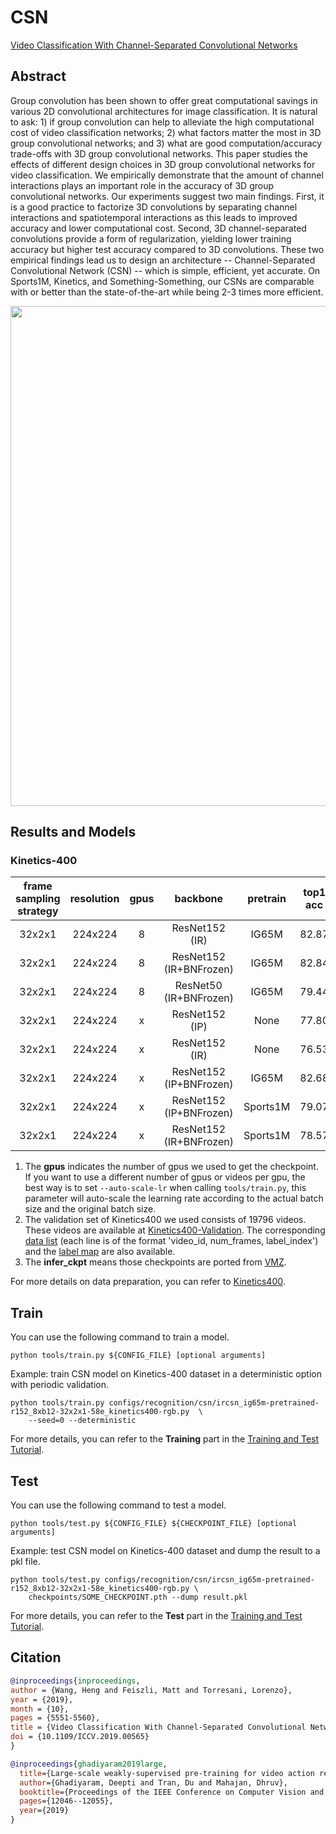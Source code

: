 # CSN

[Video Classification With Channel-Separated Convolutional Networks](https://openaccess.thecvf.com/content_ICCV_2019/html/Tran_Video_Classification_With_Channel-Separated_Convolutional_Networks_ICCV_2019_paper.html)

<!-- [ALGORITHM] -->

## Abstract

<!-- [ABSTRACT] -->

Group convolution has been shown to offer great computational savings in various 2D convolutional architectures for image classification. It is natural to ask: 1) if group convolution can help to alleviate the high computational cost of video classification networks; 2) what factors matter the most in 3D group convolutional networks; and 3) what are good computation/accuracy trade-offs with 3D group convolutional networks. This paper studies the effects of different design choices in 3D group convolutional networks for video classification. We empirically demonstrate that the amount of channel interactions plays an important role in the accuracy of 3D group convolutional networks. Our experiments suggest two main findings. First, it is a good practice to factorize 3D convolutions by separating channel interactions and spatiotemporal interactions as this leads to improved accuracy and lower computational cost. Second, 3D channel-separated convolutions provide a form of regularization, yielding lower training accuracy but higher test accuracy compared to 3D convolutions. These two empirical findings lead us to design an architecture -- Channel-Separated Convolutional Network (CSN) -- which is simple, efficient, yet accurate. On Sports1M, Kinetics, and Something-Something, our CSNs are comparable with or better than the state-of-the-art while being 2-3 times more efficient.

<!-- [IMAGE] -->

<div align=center>
<img src="https://user-images.githubusercontent.com/34324155/143017317-1bd7e557-7d99-4964-8b89-ab5280945d54.png" width="800"/>
</div>

## Results and Models

### Kinetics-400

| frame sampling strategy | resolution | gpus |        backbone         | pretrain | top1 acc | top5 acc | testing protocol  | FLOPs  | params |             config             |             ckpt              |             log              |
| :---------------------: | :--------: | :--: | :---------------------: | :------: | :------: | :------: | :---------------: | :----: | :----: | :----------------------------: | :---------------------------: | :--------------------------: |
|         32x2x1          |  224x224   |  8   |     ResNet152 (IR)      |  IG65M   |  82.87   |  95.90   | 10 clips x 3 crop | 97.63G | 29.70M | [config](/configs/recognition/csn/ircsn_ig65m-pretrained-r152_8xb12-32x2x1-58e_kinetics400-rgb.py) | [ckpt](https://download.openmmlab.com/mmaction/v1.0/recognition/csn/ircsn_ig65m-pretrained-r152_8xb12-32x2x1-58e_kinetics400-rgb/ircsn_ig65m-pretrained-r152_8xb12-32x2x1-58e_kinetics400-rgb_20220811-c7a3cc5b.pth) | [log](https://download.openmmlab.com/mmaction/v1.0/recognition/csn/ircsn_ig65m-pretrained-r152_8xb12-32x2x1-58e_kinetics400-rgb/ircsn_ig65m-pretrained-r152_8xb12-32x2x1-58e_kinetics400-rgb.log) |
|         32x2x1          |  224x224   |  8   | ResNet152 (IR+BNFrozen) |  IG65M   |  82.84   |  95.92   | 10 clips x 3 crop | 97.63G | 29.70M | [config](/configs/recognition/csn/ircsn_ig65m-pretrained-r152-bnfrozen_8xb12-32x2x1-58e_kinetics400-rgb.py) | [ckpt](https://download.openmmlab.com/mmaction/v1.0/recognition/csn/ircsn_ig65m-pretrained-r152-bnfrozen_8xb12-32x2x1-58e_kinetics400-rgb/ircsn_ig65m-pretrained-r152-bnfrozen_8xb12-32x2x1-58e_kinetics400-rgb_20220811-7d1dacde.pth) | [log](https://download.openmmlab.com/mmaction/v1.0/recognition/csn/ircsn_ig65m-pretrained-r152-bnfrozen_8xb12-32x2x1-58e_kinetics400-rgb/ircsn_ig65m-pretrained-r152-bnfrozen_8xb12-32x2x1-58e_kinetics400-rgb.log) |
|         32x2x1          |  224x224   |  8   | ResNet50 (IR+BNFrozen)  |  IG65M   |  79.44   |  94.26   | 10 clips x 3 crop | 55.90G | 13.13M | [config](/configs/recognition/csn/ircsn_ig65m-pretrained-r50-bnfrozen_8xb12-32x2x1-58e_kinetics400-rgb.py) | [ckpt](https://download.openmmlab.com/mmaction/v1.0/recognition/csn/ircsn_ig65m-pretrained-r50-bnfrozen_8xb12-32x2x1-58e_kinetics400-rgb/ircsn_ig65m-pretrained-r50-bnfrozen_8xb12-32x2x1-58e_kinetics400-rgb_20220811-44395bae.pth) | [log](https://download.openmmlab.com/mmaction/v1.0/recognition/csn/ircsn_ig65m-pretrained-r50-bnfrozen_8xb12-32x2x1-58e_kinetics400-rgb/ircsn_ig65m-pretrained-r50-bnfrozen_8xb12-32x2x1-58e_kinetics400-rgb.log) |
|         32x2x1          |  224x224   |  x   |     ResNet152 (IP)      |   None   |  77.80   |  93.10   | 10 clips x 3 crop | 109.9G | 33.02M | [config](/configs/recognition/csn/ipcsn_r152_32x2x1-180e_kinetics400-rgb.py) | [infer_ckpt](https://download.openmmlab.com/mmaction/recognition/csn/vmz/vmz_ipcsn_from_scratch_r152_32x2x1_180e_kinetics400_rgb_20210617-d565828d.pth) |              x               |
|         32x2x1          |  224x224   |  x   |     ResNet152 (IR)      |   None   |  76.53   |  92.28   | 10 clips x 3 crop | 97.6G  | 29.70M | [config](/configs/recognition/csn/ircsn_r152_32x2x1-180e_kinetics400-rgb.py) | [infer_ckpt](https://download.openmmlab.com/mmaction/recognition/csn/vmz/vmz_ircsn_from_scratch_r152_32x2x1_180e_kinetics400_rgb_20210617-5c933ae1.pth) |              x               |
|         32x2x1          |  224x224   |  x   | ResNet152 (IP+BNFrozen) |  IG65M   |  82.68   |  95.69   | 10 clips x 3 crop | 109.9G | 33.02M | [config](/configs/recognition/csn/ipcsn_ig65m-pretrained-r152-bnfrozen_32x2x1-58e_kinetics400-rgb.py) | [infer_ckpt](https://download.openmmlab.com/mmaction/recognition/csn/vmz/vmz_ipcsn_ig65m_pretrained_r152_32x2x1_58e_kinetics400_rgb_20210617-c3be9793.pth) |              x               |
|         32x2x1          |  224x224   |  x   | ResNet152 (IP+BNFrozen) | Sports1M |  79.07   |  93.82   | 10 clips x 3 crop | 109.9G | 33.02M | [config](/configs/recognition/csn/ipcsn_sports1m-pretrained-r152-bnfrozen_32x2x1-58e_kinetics400-rgb.py) | [infer_ckpt](https://download.openmmlab.com/mmaction/recognition/csn/vmz/vmz_ipcsn_sports1m_pretrained_r152_32x2x1_58e_kinetics400_rgb_20210617-3367437a.pth) |              x               |
|         32x2x1          |  224x224   |  x   | ResNet152 (IR+BNFrozen) | Sports1M |  78.57   |  93.44   | 10 clips x 3 crop | 109.9G | 33.02M | [config](/configs/recognition/csn/ircsn_sports1m-pretrained-r152-bnfrozen_32x2x1-58e_kinetics400-rgb.py) | [infer_ckpt](https://download.openmmlab.com/mmaction/recognition/csn/vmz/vmz_ircsn_sports1m_pretrained_r152_32x2x1_58e_kinetics400_rgb_20210617-b9b10241.pth) |              x               |

1. The **gpus** indicates the number of gpus we used to get the checkpoint. If you want to use a different number of gpus or videos per gpu, the best way is to set `--auto-scale-lr` when calling `tools/train.py`, this parameter will auto-scale the learning rate according to the actual batch size and the original batch size.
2. The validation set of Kinetics400 we used consists of 19796 videos. These videos are available at [Kinetics400-Validation](https://mycuhk-my.sharepoint.com/:u:/g/personal/1155136485_link_cuhk_edu_hk/EbXw2WX94J1Hunyt3MWNDJUBz-nHvQYhO9pvKqm6g39PMA?e=a9QldB). The corresponding [data list](https://download.openmmlab.com/mmaction/dataset/k400_val/kinetics_val_list.txt) (each line is of the format 'video_id, num_frames, label_index') and the [label map](https://download.openmmlab.com/mmaction/dataset/k400_val/kinetics_class2ind.txt) are also available.
3. The **infer_ckpt** means those checkpoints are ported from [VMZ](https://github.com/facebookresearch/VMZ).

For more details on data preparation, you can refer to [Kinetics400](/tools/data/kinetics/README.md).

## Train

You can use the following command to train a model.

```shell
python tools/train.py ${CONFIG_FILE} [optional arguments]
```

Example: train CSN model on Kinetics-400 dataset in a deterministic option with periodic validation.

```shell
python tools/train.py configs/recognition/csn/ircsn_ig65m-pretrained-r152_8xb12-32x2x1-58e_kinetics400-rgb.py  \
    --seed=0 --deterministic
```

For more details, you can refer to the **Training** part in the [Training and Test Tutorial](/docs/en/user_guides/train_test.md).

## Test

You can use the following command to test a model.

```shell
python tools/test.py ${CONFIG_FILE} ${CHECKPOINT_FILE} [optional arguments]
```

Example: test CSN model on Kinetics-400 dataset and dump the result to a pkl file.

```shell
python tools/test.py configs/recognition/csn/ircsn_ig65m-pretrained-r152_8xb12-32x2x1-58e_kinetics400-rgb.py \
    checkpoints/SOME_CHECKPOINT.pth --dump result.pkl
```

For more details, you can refer to the **Test** part in the [Training and Test Tutorial](/docs/en/user_guides/train_test.md).

## Citation

```BibTeX
@inproceedings{inproceedings,
author = {Wang, Heng and Feiszli, Matt and Torresani, Lorenzo},
year = {2019},
month = {10},
pages = {5551-5560},
title = {Video Classification With Channel-Separated Convolutional Networks},
doi = {10.1109/ICCV.2019.00565}
}
```

<!-- [OTHERS] -->

```BibTeX
@inproceedings{ghadiyaram2019large,
  title={Large-scale weakly-supervised pre-training for video action recognition},
  author={Ghadiyaram, Deepti and Tran, Du and Mahajan, Dhruv},
  booktitle={Proceedings of the IEEE Conference on Computer Vision and Pattern Recognition},
  pages={12046--12055},
  year={2019}
}
```

